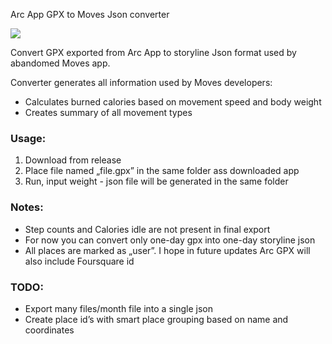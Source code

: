 Arc App GPX to Moves Json converter

![][image-1]

Convert GPX exported from Arc App to storyline Json format used by abandomed Moves app.

Converter generates all information used by Moves developers:
- Calculates burned calories based on movement speed and body weight
- Creates summary of all movement types

### Usage:
1. Download from release
2. Place file named „file.gpx” in the same folder ass downloaded app
3. Run, input weight - json file will be generated in the same folder

### Notes:
- Step counts and Calories idle are not present in final export
- For now you can convert only one-day gpx into one-day storyline json
- All places are marked as „user”. I hope in future updates Arc GPX will also include Foursquare id

### TODO:
- Export many files/month file into a single json
- Create place id’s with smart place grouping based on name and coordinates

[image-1]:	https://i.imgur.com/8vDVujB.png